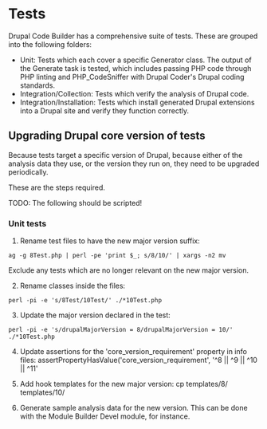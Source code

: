 # Tests

Drupal Code Builder has a comprehensive suite of tests. These are grouped into
the following folders:

- Unit: Tests which each cover a specific Generator class. The output of the
  Generate task is tested, which includes passing PHP code through PHP linting
  and PHP_CodeSniffer with Drupal Coder's Drupal coding standards.
- Integration/Collection: Tests which verify the analysis of Drupal code.
- Integration/Installation: Tests which install generated Drupal extensions into
  a Drupal site and verify they function correctly.

## Upgrading Drupal core version of tests

Because tests target a specific version of Drupal, because either of the
analysis data they use, or the version they run on, they need to be upgraded
periodically.

These are the steps required.

TODO: The following should be scripted!

### Unit tests

1. Rename test files to have the new major version suffix:

```
ag -g 8Test.php | perl -pe 'print $_; s/8/10/' | xargs -n2 mv
```

Exclude any tests which are no longer relevant on the new major version.

2. Rename classes inside the files:

```
perl -pi -e 's/8Test/10Test/' ./*10Test.php
```

3. Update the major version declared in the test:

```
perl -pi -e 's/drupalMajorVersion = 8/drupalMajorVersion = 10/' ./*10Test.php
```

4. Update assertions for the 'core_version_requirement' property in info files:
   assertPropertyHasValue('core_version_requirement', '^8 || ^9 || ^10 || ^11'

5. Add hook templates for the new major version:
   cp templates/8/ templates/10/

6. Generate sample analysis data for the new version. This can be done with the
   Module Builder Devel module, for instance.
